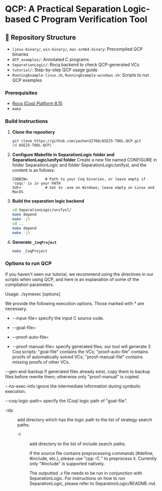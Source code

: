 # QCP: A Practical Separation Logic-based C Program Verification Tool

## 📂 Repository Structure
- `linux-binary/`, `win-binary/`, `mac-arm64-binary`: Precompiled QCP binaries
- `QCP_examples/`: Annotated C programs
- `SeparationLogic/`: Rocq backend to check QCP-generated VCs
- `tutorial/`: Step-by-step QCP usage guide
- `RunningExample-linux.sh`, `RunningExample-windows.sh`: Scripts to run QCP examples

### Prerequisites

- [Rocq (Coq) Platform 8.15](https://rocq-prover.org/)
- `make`

### Build Instructions

1. **Clone the repository**
    ```bash
    git clone https://github.com/yashen32768/ASE25-TOOL-QCP.git
    cd ASE25-TOOL-QCP/
    ```
2. **Configure Makefile in SeparationLogic folder and SeparationLogic/unifysl folder**
    Create a new file named CONFIGURE in folder SeparationLogic and folder SeparationLogic/unifysl, and the content is as follows:
    ```make
    COQBIN=        # Path to your Coq binaries, or leave empty if 'coqc' is in your PATH
    SUF=           # Set to .exe on Windows; leave empty on Linux and MacOS
    ```
3. **Build the separation logic backend**
   ```bash
   cd SeparationLogic/unifysl/
   make depend
   make -j5
   cd ..
   make depend
   make -j5
   ```
3. **Generate `_CoqProject`**
   ```bash
   make _CoqProject
   ```
### Options to run QCP

If you haven't seen our tutorial, we recommend using the directives in our scripts when using QCP, and here is an explanation of some of the compilation parameters.

Usage: ./symexec [options]

We provide the following execution options. Those marked with * are necessary.

  * --input-file=<file>
specify the input C source code.

  * --goal-file=<file>
  * --proof-auto-file=<file>
  * --proof-manual-file=<file-name>
specify generated files. our tool will generate 3 Coq scripts: "goal-file" contains the VCs; "proof-auto-file" contains proofs of automatically solved VCs; "proof-manual-file" contains missing proofs of other VCs.

  --gen-and-backup
if generated files already exist, copy them to backup files before rewrite them; otherwise only "proof-manual" is copied.

  --no-exec-info
ignore the intermediate information during symbolic execution.

  --coq-logic-path=<path>
specify the (Coq) logic path of "goal-file".

  -slp <dir> <path>
add directory which has the logic path to the list of strategy search paths.

  -I<dir>
add directory to the list of include search paths.

If the source file contains preprocessing commands (#define, #include, etc.), please use "cpp -C <input-file> <output-file>" to preprocess it. Currently only "#include" is supported natively.

The outputted .v file needs to be run in conjunction with SeparationLogic. For instructions on how to run SeparationLogic, please refer to SeparationLogic/README.md.
